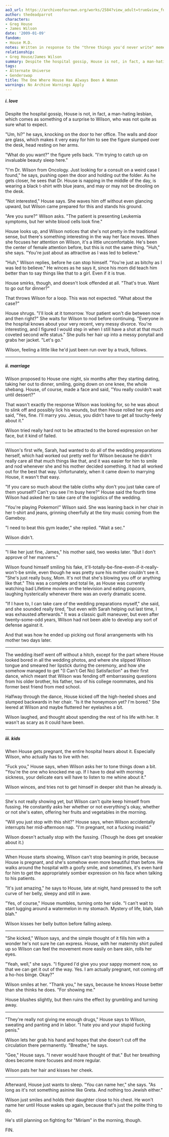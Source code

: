 ```yaml
---
ao3_url: https://archiveofourown.org/works/2584?view_adult=true&view_full_work=true
author: thedeadparrot
characters:
- Greg House
- James Wilson
date: '2009-01-09'
fandom:
- House M.D.
notes: Written in response to the "three things you'd never write" meme. For hannahrorlove,
relationship:
- Greg House/James Wilson
summary: Despite the hospital gossip, House is not, in fact, a man-hating lesbian.
tags:
- Alternate Universe
- Genderswap
title: The One Where House Has Always Been A Woman
warnings: No Archive Warnings Apply
---
```


##### i. love

Despite the hospital gossip, House is not, in fact, a man-hating lesbian, which comes as something of a surprise to Wilson, who was not quite as sure what to expect.

"Um, hi?" he says, knocking on the door to her office. The walls and door are glass, which makes it very easy for him to see the figure slumped over the desk, head resting on her arms.

"What do you want?" the figure yells back. "I'm trying to catch up on invaluable beauty sleep here."

"I'm Dr. Wilson from Oncology. Just looking for a consult on a weird case I found," he says, pushing open the door and holding out the folder. As he gets closer, he sees that Dr. House is napping in the middle of the day, is wearing a black t-shirt with blue jeans, and may or may not be drooling on the desk.

"Not interested," House says. She waves him off without even glancing upward, but Wilson came prepared for this and stands his ground.

"Are you sure?" Wilson asks. "The patient is presenting Leukemia symptoms, but her white blood cells look fine."

House looks up, and Wilson notices that she's not pretty in the traditional sense, but there's something interesting in the way her face moves. When she focuses her attention on Wilson, it's a little uncomfortable. He's been the center of female attention before, but this is not the same thing. "Huh," she says. "You're just about as attractive as I was led to believe."

"Huh," Wilson replies, before he can stop himself. "You're just as bitchy as I was led to believe." He winces as he says it, since his mom did teach him better than to say things like that to a girl. Even if it is true.

House smirks, though, and doesn't look offended at all. "That's true. Want to go out for dinner?"

That throws Wilson for a loop. This was not expected. "What about the case?"

House shrugs. "I'll look at it tomorrow. Your patient won't die between now and then right?" She waits for Wilson to nod before continuing. "Everyone in the hospital knows about your very recent, very messy divorce. You're interesting, and I figured I would step in when I still have a shot at that much coveted second wife status." She pulls her hair up into a messy ponytail and grabs her jacket. "Let's go."

Wilson, feeling a little like he'd just been run over by a truck, follows.



---

##### ii. marriage

Wilson proposed to House one night, six months after they starting dating, taking her out to dinner, smiling, going down on one knee, the whole shebang. House, of course, made a face and said, "You really couldn't wait until dessert?"

That wasn't exactly the response Wilson was looking for, so he was about to slink off and possibly lick his wounds, but then House rolled her eyes and said, "Yes, fine. I'll marry you. Jesus, you didn't have to get all touchy-feely about it."

Wilson tried really hard not to be attracted to the bored expression on her face, but it kind of failed.


---


Wilson's first wife, Sarah, had wanted to do all of the wedding preparations herself, which had worked out pretty well for Wilson because he didn't really care all that much things like that, and it was easier for him to smile and nod whenever she and his mother decided something. It had all worked out for the best that way. Unfortunately, when it came down to marrying House, it wasn't that easy.

"If you care so much about the table cloths why don't you just take care of them yourself? Can't you see I'm busy here?" House said the fourth time Wilson had asked her to take care of the logistics of the wedding.

"You're playing Pokemon!" Wilson said. She was leaning back in her chair in her t-shirt and jeans, grinning cheerfully at the tiny music coming from the Gameboy.

"I need to beat this gym leader," she replied. "Wait a sec."

Wilson didn't.


---


"I like her just fine, James," his mother said, two weeks later. "But I don't approve of her manners."

Wilson found himself smiling his fake, it'll-totally-be-fine-even-if-it-really-won't-be smile, even though he was pretty sure his mother couldn't see it. "She's just really busy, Mom. It's not that she's blowing you off or anything like that." This was a complete and total lie, as House was currently watching bad Lifetime movies on the television and eating popcorn, laughing hysterically whenever there was an overly dramatic scene.

"If I have to, I can take care of the wedding preparations myself," she said, and she sounded really tired, "but even with Sarah helping out last time, I was exhausted afterwards." It was a classic guilt maneuver, but even after twenty-some-odd years, Wilson had not been able to develop any sort of defense against it.

And that was how he ended up picking out floral arrangements with his mother two days later.


---


The wedding itself went off without a hitch, except for the part where House looked bored in all the wedding photos, and where she slipped Wilson tongue and smeared her lipstick during the ceremony, and how she somehow managed to get "(I Can't Get No) Satisfaction" as their first dance, which meant that Wilson was fending off embarrassing questions from his older brother, his father, two of his college roommates, and his former best friend from med school.

Halfway through the dance, House kicked off the high-heeled shoes and slumped backwards in her chair. "Is it the honeymoon yet? I'm bored." She leered at Wilson and maybe fluttered her eyelashes a bit.

Wilson laughed, and thought about spending the rest of his life with her. It wasn't as scary as it could have been.



---

##### iii. kids

When House gets pregnant, the entire hospital hears about it. Especially Wilson, who actually has to live with her.

"Fuck you," House says, when Wilson asks her to tone things down a bit. "You're the one who knocked me up. If I have to deal with morning sickness, your delicate ears will have to listen to me whine about it."

Wilson winces, and tries not to get himself in deeper shit than he already is.


---


She's not really showing yet, but Wilson can't quite keep himself from fussing. He constantly asks her whether or not everything's okay, whether or not she's eaten, offering her fruits and vegetables in the morning.

"Will you just stop with this shit?" House says, when Wilson accidentally interrupts her mid-afternoon nap. "I'm pregnant, not a fucking invalid."

Wilson doesn't actually stop with the fussing. (Though he does get sneakier about it.)


---


When House starts showing, Wilson can't stop beaming in pride, because House is pregnant, and she's somehow even more beautiful than before. He walks around the hospital with a goofy smile, and sometimes, it's even hard for him to get the appropriately somber expression on his face when talking to his patients.

"It's just amazing," he says to House, late at night, hand pressed to the soft curve of her belly, sleepy and still in awe.

"Yes, of course," House mumbles, turning onto her side. "I can't wait to start lugging around a watermelon in my stomach. Mystery of life, blah, blah blah."

Wilson kisses her belly button before falling asleep.


---


"She kicked," Wilson says, and the simple thought of it fills him with a wonder he's not sure he can express. House, with her maternity shirt pulled up so Wilson can feel the movement more easily on bare skin, rolls her eyes.

"Yeah, well," she says. "I figured I'd give you your sappy moment now, so that we can get it out of the way. Yes. I am actually pregnant, not coming off a ho-hos binge. Okay?"

Wilson smiles at her. "Thank you," he says, because he knows House better than she thinks he does. "For showing me."

House blushes slightly, but then ruins the effect by grumbling and turning away.


---


"They're really not giving me enough drugs," House says to Wilson, sweating and panting and in labor. "I hate you and your stupid fucking penis."

Wilson lets her grab his hand and hopes that she doesn't cut off the circulation there permanently. "Breathe," he says.

"Gee," House says. "I never would have thought of that." But her breathing does become more focuses and more regular.

Wilson pats her hair and kisses her cheek.


---


Afterward, House just wants to sleep. "You can name her," she says. "As long as it's not something asinine like Greta. And nothing too Jewish either."

Wilson just smiles and holds their daughter close to his chest. He won't name her until House wakes up again, because that's just the polite thing to do.

He's still planning on fighting for "Miriam" in the morning, though.

FIN.